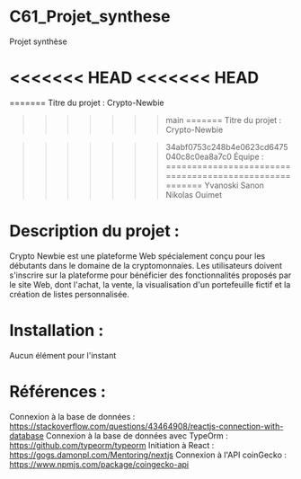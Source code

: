 # C61_Projet_synthese
Projet synthèse

<<<<<<< HEAD
<<<<<<< HEAD
===========================
=======
Titre du projet : Crypto-Newbie

>>>>>>> main
=======
Titre du projet : Crypto-Newbie

>>>>>>> 34abf0753c248b4e0623cd6475040c8c0ea8a7c0
Équipe :
=======================================================
	Yvanoski Sanon
	Nikolas Ouimet


	
	
Description du projet :
=======================================================
Crypto Newbie est une plateforme Web spécialement conçu pour les débutants dans le domaine de la cryptomonnaies. Les utilisateurs doivent s'inscrire sur la plateforme pour bénéficier des fonctionnalités proposés par le site Web, dont l'achat, la vente, la visualisation d'un portefeuille fictif et la création de listes personnalisée.


Installation :
=======================================================
Aucun élément pour l'instant


Références :
=======================================================
Connexion à la base de données : https://stackoverflow.com/questions/43464908/reactjs-connection-with-database
Connexion à la base de données avec TypeOrm : https://github.com/typeorm/typeorm
Initiation à React : https://gogs.damonpl.com/Mentoring/nextjs
Connexion à l'API coinGecko : https://www.npmjs.com/package/coingecko-api
